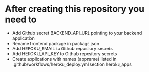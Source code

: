 # After creating this repository you need to
- Add Github secret BACKEND_API_URL pointing to your backend application
- Rename frontend package in package.json
- Add HEROKU_EMAIL to Github repository secrets
- Add HEROKU_API_KEY to Github repository secrets
- Create applications with names (appname) listed in .github/workflows/heroku_deploy.yml section heroku_apps
